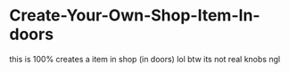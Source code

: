 # Create-Your-Own-Shop-Item-In-doors
this is 100% creates a item in shop (in doors)  lol btw its not real knobs
ngl

